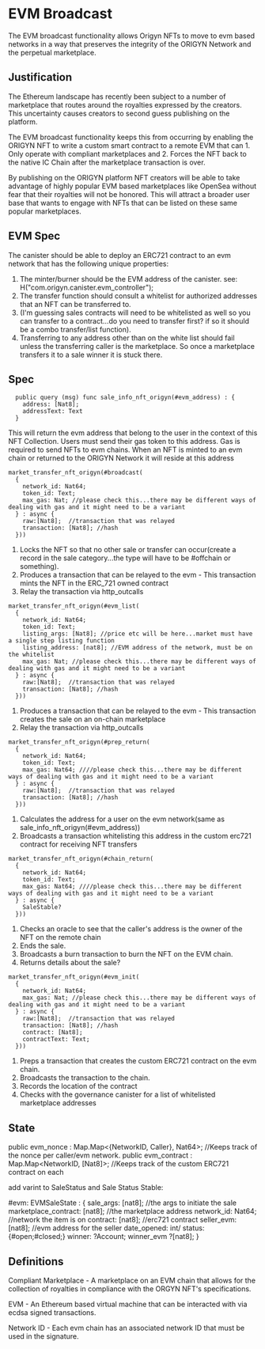 # EVM Broadcast

The EVM broadcast functionality allows Origyn NFTs to move to evm based networks in a way that preserves the integrity of the ORIGYN Network and the perpetual marketplace.

## Justification

The Ethereum landscape has recently been subject to a number of marketplace that routes around the royalties expressed by the creators.  This uncertainty causes creators to second guess publishing on the platform.

The EVM broadcast functionality keeps this from occurring by enabling the ORIGYN NFT to write a custom smart contract to a remote EVM that can 1. Only operate with compliant marketplaces and 2. Forces the NFT back to the native IC Chain after the marketplace transaction is over.

By publishing on the ORIGYN platform NFT creators will be able to take advantage of highly popular EVM based marketplaces like OpenSea without fear that their royalties will not be honored.  This will attract a broader user base that wants to engage with NFTs that can be listed on these same popular marketplaces.

## EVM Spec

The canister should be able to deploy an ERC721 contract to an evm network that has the following unique properties:

1. The minter/burner should be the EVM address of the canister. see: H("com.origyn.canister.evm_controller");
2. The transfer function should consult a whitelist for authorized addresses that an NFT can be transferred to.
3. (I'm guessing sales contracts will need to be whitelisted as well so you can transfer to a contract...do you need to transfer first? if so it should be a combo transfer/list function).
4. Transferring to any address other than on the white list should fail unless the transferring caller is the marketplace.  So once a marketplace transfers it to a sale winner it is stuck there.


## Spec

```
  public query (msg) func sale_info_nft_origyn(#evm_address) : {
    address: [Nat8];
    addressText: Text
  }
```

This will return the evm address that belong to the user in the context of this NFT Collection.  Users must send their gas token to this address. Gas is required to send NFTs to evm chains.  When an NFT is minted to an evm chain or returned to the ORIGYN Network it will reside at this address

```
market_transfer_nft_origyn(#broadcast(
  {
    network_id: Nat64;
    token_id: Text;
    max_gas: Nat; //please check this...there may be different ways of dealing with gas and it might need to be a variant
  } : async {
    raw:[Nat8];  //transaction that was relayed
    transaction: [Nat8]; //hash
  }))
```

1. Locks the NFT so that no other sale or transfer can occur(create a record in the sale category...the type will have to be #offchain or something).
2. Produces a transaction that can be relayed to the evm - This transaction mints the NFT in the ERC_721 owned contract
3. Relay the transaction via http_outcalls

```
market_transfer_nft_origyn(#evm_list(
  {
    network_id: Nat64;
    token_id: Text;
    listing_args: [Nat8]; //price etc will be here...market must have a single step listing function
    listing_address: [nat8]; //EVM address of the network, must be on the whitelist
    max_gas: Nat; //please check this...there may be different ways of dealing with gas and it might need to be a variant
  } : async {
    raw:[Nat8];  //transaction that was relayed
    transaction: [Nat8]; //hash
  }))
```

1. Produces a transaction that can be relayed to the evm - This transaction creates the sale on an on-chain marketplace
2. Relay the transaction via http_outcalls

```
market_transfer_nft_origyn(#prep_return(
  {
    network_id: Nat64;
    token_id: Text;
    max_gas: Nat64; ////please check this...there may be different ways of dealing with gas and it might need to be a variant
  } : async {
    raw:[Nat8];  //transaction that was relayed
    transaction: [Nat8]; //hash
  }))
```

1. Calculates the address for a user on the evm network(same as sale_info_nft_origyn(#evm_address))
2. Broadcasts a transaction whitelisting this address in the custom erc721 contract for receiving NFT transfers


```
market_transfer_nft_origyn(#chain_return(
  {
    network_id: Nat64;
    token_id: Text;
    max_gas: Nat64; ////please check this...there may be different ways of dealing with gas and it might need to be a variant
  } : async {
    SaleStable?
  }))
```

1. Checks an oracle to see that the caller's address is the owner of the NFT on the remote chain
2. Ends the sale.
3. Broadcasts a burn transaction to burn the NFT on the EVM chain.
3. Returns details about the sale?

```
market_transfer_nft_origyn(#evm_init(
  {
    network_id: Nat64;
    max_gas: Nat; //please check this...there may be different ways of dealing with gas and it might need to be a variant
  } : async {
    raw:[Nat8];  //transaction that was relayed
    transaction: [Nat8]; //hash
    contract: [Nat8];
    contractText: Text;
  }))
```

1. Preps a transaction that creates the custom ERC721 contract on the evm chain.
2. Broadcasts the transaction to the chain.
3. Records the location of the contract 
4. Checks with the governance canister for a list of whitelisted marketplace addresses


## State

public evm_nonce : Map.Map<{NetworkID, Caller}, Nat64>; //Keeps track of the nonce per caller/evm network.
public evm_contract : Map.Map<NetworkID, [Nat8]>; //Keeps track of the custom ERC721 contract on each

add varint to SaleStatus and Sale Status Stable:

#evm: EVMSaleState : {
  sale_args: [nat8]; //the args to initiate the sale
  marketplace_contract: [nat8]; //the marketplace address
  network_id: Nat64; //network the item is on
  contract: [nat8]; //erc721 contract
  seller_evm: [nat8]; //evm address for the seller
  date_opened: int/
  status: {#open;#closed;}
  winner: ?Account;
  winner_evm ?[nat8];
}

## Definitions

Compliant Marketplace - A marketplace on an EVM chain that allows for the collection of royalties in compliance with the ORGYN NFT's specifications.

EVM - An Ethereum based virtual machine that can be interacted with via ecdsa signed transactions.

Network ID - Each evm chain has an associated network ID that must be used in the signature.